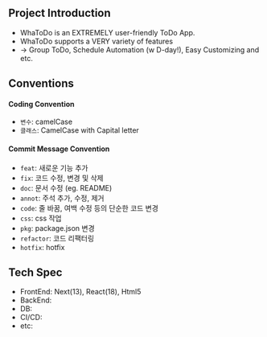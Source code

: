 ## Project Introduction

- WhaToDo is an EXTREMELY user-friendly ToDo App.
- WhaToDo supports a VERY variety of features
- -> Group ToDo, Schedule Automation (w D-day!), Easy Customizing and etc.

## Conventions

#### Coding Convention

- `변수`: camelCase
- `클래스`: CamelCase with Capital letter

#### Commit Message Convention

- `feat`: 새로운 기능 추가
- `fix`: 코드 수정, 변경 및 삭제
- `doc`: 문서 수정 (eg. README)
- `annot`: 주석 추가, 수정, 제거
- `code`: 줄 바꿈, 여백 수정 등의 단순한 코드 변경
- `css`: css 작업
- `pkg`: package.json 변경
- `refactor`: 코드 리팩터링
- `hotfix`: hotfix

## Tech Spec

- FrontEnd: Next(13), React(18), Html5
- BackEnd:
- DB:
- CI/CD:
- etc:
